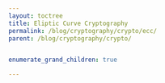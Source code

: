 ```yaml
---
layout: toctree
title: Eliptic Curve Cryptography
permalink: /blog/cryptography/crypto/ecc/
parent: /blog/cryptography/crypto/


enumerate_grand_children: true

---
```

